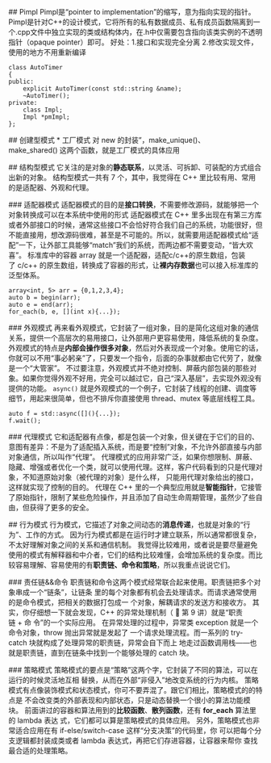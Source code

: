 ## Pimpl
Pimpl是“pointer to implementation”的缩写，意为指向实现的指针。Pimpl是针对C++的设计模式，它将所有的私有数据成员、私有成员函数隔离到一个.cpp文件中独立实现的类或结构体内，在.h中仅需要包含指向该类实例的不透明指针（opaque pointer）即可。
好处：1.接口和实现完全分离 2.修改实现文件，使用的地方不用重新编译
```
class AutoTimer
{
public:
    explicit AutoTimer(const std::string &name);
    ~AutoTimer();
private:
    class Impl;
    Impl *pmImpl;
};
```



## 创建型模式
* 工厂模式
对 new 的封装”，make_unique()、make_shared() 这两个函数，就是工厂模式的具体应用


## 结构型模式
它关注的是对象的**静态联系**，以灵活、可拆卸、可装配的方式组合出新的对象。
结构型模式一共有 7 个，其中，我觉得在 C++ 里比较有用、常用的是适配器、外观和代理。

### 适配器模式
适配器模式的目的是**接口转换**，不需要修改源码，就能够把一个对象转换成可以在本系统中使用的形式
适配器模式在 C++ 里多出现在有第三方库或者外部接口的时候，通常这些接口不会恰好符合我们自己的系统，功能很好，但不能直接用，想改源码很难，甚至是不可能的。所以，就需要用适配器模式给“适配”一下，让外部工具能够“match”我们的系统，而两边都不需要变动，“皆大欢喜”。
标准库中的容器 array 就是一个适配器，适配c/c++的原生数组，包装了 c/c++ 的原生数组，转换成了容器的形式，让**裸内存数据**也可以接入标准库的泛型体系。
```
array<int, 5> arr = {0,1,2,3,4};
auto b = begin(arr);
auto e = end(arr);
for_each(b, e, [](int x){...});
```


### 外观模式
再来看外观模式，它封装了一组对象，目的是简化这组对象的通信关系，提供一个高层次的易用接口，让外部用户更容易使用，降低系统的复杂度。
外观模式的特点是**内部会操作很多对象**，然后对外表现成一个对象。使用它的话，你就可以不用“事必躬亲”了，只要发一个指令，后面的杂事就都由它代劳了，就像是一个“大管家”。
不过要注意，外观模式并不绝对控制、屏蔽内部包装的那些对象。如果你觉得外观不好用，完全可以越过它，自己“深入基层”，去实现外观没有提供的功能。
`async()` 就是外观模式的一个例子，它封装了线程的创建、调度等细节，用起来很简单，但也不排斥你直接使用 thread、mutex 等底层线程工具。
```
auto f = std::async([](){...});
f.wait();
```

### 代理模式
它和适配器有点像，都是包装一个对象，但关键在于它们的目的、意图有差异：不是为了适配插入系统，而是要“控制”对象，不允许外部直接与内部对象通信，所以叫作“代理”。
代理模式的应用非常广泛，如果你想限制、屏蔽、隐藏、增强或者优化一个类，就可以使用代理。这样，客户代码看到的只是代理对象，不知道原始对象（被代理的对象）是什么样，
只能用代理对象给出的接口，这样就实现了控制的目的。
代理在 C++ 里的一个典型应用就是**智能指针**，它接管了原始指针，限制了某些危险操作，并且添加了自动生命周期管理，虽然少了些自由，但获得了更多的安全。


## 行为模式
行为模式，它描述了对象之间动态的**消息传递**，也就是对象的“行为”、工作的方式。
因为行为模式都是在运行时才建立联系，所以通常都很复杂，不太好理解对象之间的关系和通信机制。
我觉得比较难用，或者说是要尽量避免使用的模式有解释器和中介者，它们的结构比较难懂，会增加系统的复杂度。而比较容易理解、容易使用的有**职责链、命令和策略**，所以我重点说说它们。

### 责任链&&命令
职责链和命令这两个模式经常联合起来使用。职责链把多个对象串成一个“链条”，让链条
里的每个对象都有机会去处理请求。而请求通常使用的是命令模式，把相关的数据打包成一
个对象，解耦请求的发送方和接收方。
其实，你仔细想一下就会发现，C++ 的异常处理机制（  第 9 讲）就是“职责链 + 命
令”的一个实际应用。
在异常处理的过程中，异常类 exception 就是一个命令对象，throw 抛出异常就是发起了
一个请求处理流程。而一系列的 try-catch 块就构成了处理异常的职责链，异常会自下而上
地走过函数调用栈——也就是职责链，直到在链条中找到一个能够处理的 catch 块。

### 策略模式
策略模式的要点是“策略”这两个字，它封装了不同的算法，可以在运行的时候灵活地互相
替换，从而在外部“非侵入”地改变系统的行为内核。
策略模式有点像装饰模式和状态模式，你可不要弄混了。跟它们相比，策略模式的的特点是
不会改变类的外部表现和内部状态，只是动态替换一个很小的算法功能模块。
前面讲过的容器和算法用到的**比较函数**、**散列函数**，还有 **for_each** 算法里的 lambda 表达
式，它们都可以算是策略模式的具体应用。
另外，策略模式也非常适合应用在有 if-else/switch-case 这样“分支决策”的代码里，你
可以把每个分支逻辑都封装成类或者 lambda 表达式，再把它们存进容器，让容器来帮你
查找最合适的处理策略。